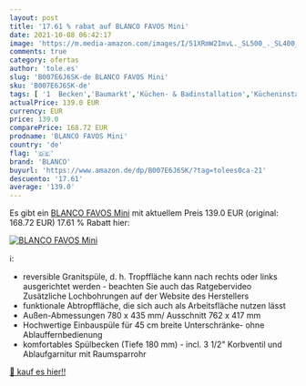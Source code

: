 ```yaml
---
layout: post
title: '17.61 % rabat auf BLANCO FAVOS Mini'
date: 2021-10-08 06:42:17
image: 'https://m.media-amazon.com/images/I/51XRmW2ImvL._SL500_._SL400_.jpg'
comments: true
category: ofertas
author: 'tole.es'
slug: 'B007E6J6SK-de BLANCO FAVOS Mini'
sku: 'B007E6J6SK-de'
tags: [ '1  Becken','Baumarkt','Küchen- & Badinstallation','Kücheninstallation','Küchenspülen','blanco', ]
actualPrice: 139.0 EUR
currency: EUR
price: 139.0
comparePrice: 168.72 EUR
prodname: 'BLANCO FAVOS Mini'
country: 'de'
flag: '🇩🇪'
brand: 'BLANCO'
buyurl: 'https://www.amazon.de/dp/B007E6J6SK/?tag=tolees0ca-21'
descuento: '17.61'
average: '139.0'
---
```


Es gibt ein [BLANCO FAVOS Mini](https://www.amazon.de/dp/B007E6J6SK/?tag=tolees0ca-21) mit aktuellem Preis 139.0 EUR (original: 168.72 EUR) 17.61 % Rabatt hier:

[![BLANCO FAVOS Mini](https://m.media-amazon.com/images/I/51XRmW2ImvL._SL500_._SL400_.jpg)](https://www.amazon.de/dp/B007E6J6SK/?tag=tolees0ca-21)

ℹ️:

- reversible Granitspüle, d. h. Tropffläche kann nach rechts oder links ausgerichtet werden - beachten Sie auch das Ratgebervideo Zusätzliche Lochbohrungen auf der Website des Herstellers
- funktionale Abtropffläche, die sich auch als Arbeitsfläche nutzen lässt
- Außen-Abmessungen 780 x 435 mm/ Ausschnitt 762 x 417 mm
- Hochwertige Einbauspüle für 45 cm breite Unterschränke- ohne Ablauffernbedienung
- komfortables Spülbecken (Tiefe 180 mm) - incl. 3 1/2" Korbventil und Ablaufgarnitur mit Raumsparrohr

[🛒 kauf es hier!!](https://www.amazon.de/dp/B007E6J6SK/?tag=tolees0ca-21)
